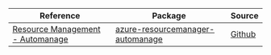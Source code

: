 | Reference | Package | Source |
|---|---|---|
|[Resource Management - Automanage](resourcemanager-automanage-readme.md)|[azure-resourcemanager-automanage](https://repo1.maven.org/maven2/com/azure/resourcemanager/azure-resourcemanager-automanage)|[Github](https://github.com/Azure/azure-sdk-for-java/blob/main/sdk/automanage/azure-resourcemanager-automanage)|

